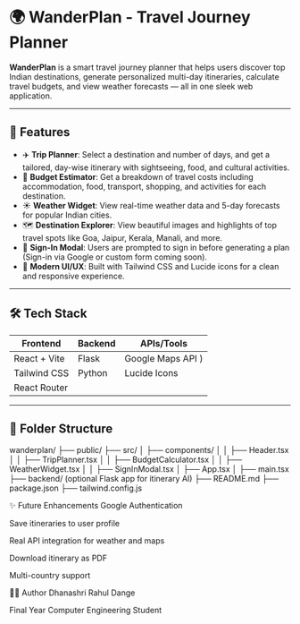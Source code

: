 # 🌍 WanderPlan - Travel Journey Planner

**WanderPlan** is a smart travel journey planner that helps users discover top Indian destinations, generate personalized multi-day itineraries, calculate travel budgets, and view weather forecasts — all in one sleek web application.

---

## 🚀 Features

- ✈️ **Trip Planner**: Select a destination and number of days, and get a tailored, day-wise itinerary with sightseeing, food, and cultural activities.
- 🏨 **Budget Estimator**: Get a breakdown of travel costs including accommodation, food, transport, shopping, and activities for each destination.
- ☀️ **Weather Widget**: View real-time weather data and 5-day forecasts for popular Indian cities.
- 🗺️ **Destination Explorer**: View beautiful images and highlights of top travel spots like Goa, Jaipur, Kerala, Manali, and more.
- 🔐 **Sign-In Modal**: Users are prompted to sign in before generating a plan (Sign-in via Google or custom form coming soon).
- 🎨 **Modern UI/UX**: Built with Tailwind CSS and Lucide icons for a clean and responsive experience.

---

## 🛠 Tech Stack

| Frontend      | Backend     | APIs/Tools         |
|---------------|-------------|--------------------|
| React + Vite  | Flask       | Google Maps API )  |
| Tailwind CSS  | Python      | Lucide Icons       |
| React Router  |             |                    |

---

## 📁 Folder Structure
wanderplan/
├── public/
├── src/
│ ├── components/
│ │ ├── Header.tsx
│ │ ├── TripPlanner.tsx
│ │ ├── BudgetCalculator.tsx
│ │ ├── WeatherWidget.tsx
│ │ ├── SignInModal.tsx
│ ├── App.tsx
│ ├── main.tsx
├── backend/ (optional Flask app for itinerary AI)
├── README.md
├── package.json
├── tailwind.config.js

✨ Future Enhancements
Google Authentication

Save itineraries to user profile

Real API integration for weather and maps

Download itinerary as PDF

Multi-country support

👩‍💻 Author
Dhanashri Rahul Dange

Final Year Computer Engineering Student
